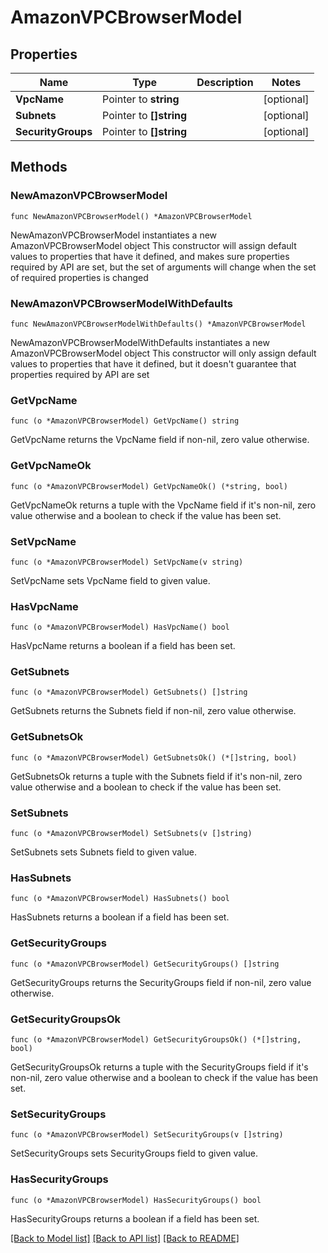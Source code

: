 # AmazonVPCBrowserModel

## Properties

Name | Type | Description | Notes
------------ | ------------- | ------------- | -------------
**VpcName** | Pointer to **string** |  | [optional] 
**Subnets** | Pointer to **[]string** |  | [optional] 
**SecurityGroups** | Pointer to **[]string** |  | [optional] 

## Methods

### NewAmazonVPCBrowserModel

`func NewAmazonVPCBrowserModel() *AmazonVPCBrowserModel`

NewAmazonVPCBrowserModel instantiates a new AmazonVPCBrowserModel object
This constructor will assign default values to properties that have it defined,
and makes sure properties required by API are set, but the set of arguments
will change when the set of required properties is changed

### NewAmazonVPCBrowserModelWithDefaults

`func NewAmazonVPCBrowserModelWithDefaults() *AmazonVPCBrowserModel`

NewAmazonVPCBrowserModelWithDefaults instantiates a new AmazonVPCBrowserModel object
This constructor will only assign default values to properties that have it defined,
but it doesn't guarantee that properties required by API are set

### GetVpcName

`func (o *AmazonVPCBrowserModel) GetVpcName() string`

GetVpcName returns the VpcName field if non-nil, zero value otherwise.

### GetVpcNameOk

`func (o *AmazonVPCBrowserModel) GetVpcNameOk() (*string, bool)`

GetVpcNameOk returns a tuple with the VpcName field if it's non-nil, zero value otherwise
and a boolean to check if the value has been set.

### SetVpcName

`func (o *AmazonVPCBrowserModel) SetVpcName(v string)`

SetVpcName sets VpcName field to given value.

### HasVpcName

`func (o *AmazonVPCBrowserModel) HasVpcName() bool`

HasVpcName returns a boolean if a field has been set.

### GetSubnets

`func (o *AmazonVPCBrowserModel) GetSubnets() []string`

GetSubnets returns the Subnets field if non-nil, zero value otherwise.

### GetSubnetsOk

`func (o *AmazonVPCBrowserModel) GetSubnetsOk() (*[]string, bool)`

GetSubnetsOk returns a tuple with the Subnets field if it's non-nil, zero value otherwise
and a boolean to check if the value has been set.

### SetSubnets

`func (o *AmazonVPCBrowserModel) SetSubnets(v []string)`

SetSubnets sets Subnets field to given value.

### HasSubnets

`func (o *AmazonVPCBrowserModel) HasSubnets() bool`

HasSubnets returns a boolean if a field has been set.

### GetSecurityGroups

`func (o *AmazonVPCBrowserModel) GetSecurityGroups() []string`

GetSecurityGroups returns the SecurityGroups field if non-nil, zero value otherwise.

### GetSecurityGroupsOk

`func (o *AmazonVPCBrowserModel) GetSecurityGroupsOk() (*[]string, bool)`

GetSecurityGroupsOk returns a tuple with the SecurityGroups field if it's non-nil, zero value otherwise
and a boolean to check if the value has been set.

### SetSecurityGroups

`func (o *AmazonVPCBrowserModel) SetSecurityGroups(v []string)`

SetSecurityGroups sets SecurityGroups field to given value.

### HasSecurityGroups

`func (o *AmazonVPCBrowserModel) HasSecurityGroups() bool`

HasSecurityGroups returns a boolean if a field has been set.


[[Back to Model list]](../README.md#documentation-for-models) [[Back to API list]](../README.md#documentation-for-api-endpoints) [[Back to README]](../README.md)


